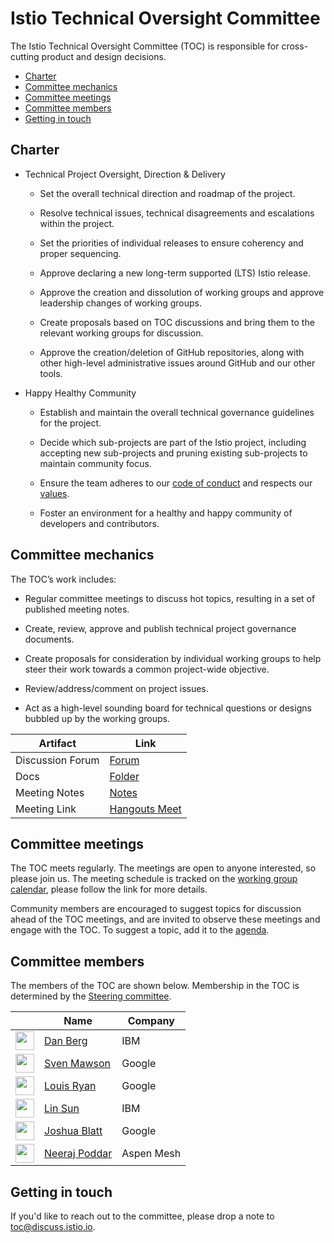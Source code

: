 # Istio Technical Oversight Committee

The Istio Technical Oversight Committee (TOC) is responsible for cross-cutting product and design decisions.

* [Charter](#charter)
* [Committee mechanics](#committee-mechanics)
* [Committee meetings](#committee-meetings)
* [Committee members](#committee-members)
* [Getting in touch](#getting-in-touch)

## Charter

* Technical Project Oversight, Direction & Delivery

    * Set the overall technical direction and roadmap of the project.

    * Resolve technical issues, technical disagreements and escalations within the project.

    * Set the priorities of individual releases to ensure coherency and proper sequencing.

    * Approve declaring a new long-term supported (LTS) Istio release.

    * Approve the creation and dissolution of working groups and approve leadership changes of working groups.

    * Create proposals based on TOC discussions and bring them to the relevant working groups for discussion.

    * Approve the creation/deletion of GitHub repositories, along with other high-level administrative issues around GitHub and our other tools.

* Happy Healthy Community

    * Establish and maintain the overall technical governance guidelines for the project.

    * Decide which sub-projects are part of the Istio project, including accepting new sub-projects and pruning existing sub-projects to
    maintain community focus.

    * Ensure the team adheres to our [code of conduct](CONTRIBUTING.md#code-of-conduct) and respects our [values](VALUES.md).

    * Foster an environment for a healthy and happy community of developers and contributors.

## Committee mechanics

The TOC’s work includes:

* Regular committee meetings to discuss hot topics, resulting in a set of published meeting notes.

* Create, review, approve and publish technical project governance documents.

* Create proposals for consideration by individual working groups to help steer their work towards a common project-wide objective.

* Review/address/comment on project issues.

* Act as a high-level sounding board for technical questions or designs bubbled up by the working groups.

Artifact | Link
---|---
Discussion Forum | [Forum](https://discuss.istio.io/c/technical-oversight-committee) 
Docs | [Folder](https://drive.google.com/corp/drive/u/0/folders/0BzW5bSyKst8JOXRyZVNaVFZuRUk)
Meeting Notes | [Notes](https://docs.google.com/document/d/13lxJqtlaQhmV2EwsNnS6h-_O4pobZQZuMjrzOeMgVI0/edit#heading=h.ipnfbx7g04vg)
Meeting Link | [Hangouts Meet](https://meet.google.com/aof-rirb-ijs)

## Committee meetings

The TOC meets regularly. The meetings are open to anyone interested, so please join us. The meeting schedule is tracked
on the [working group calendar](WORKING-GROUPS.md#working-group-meetings), please follow the link for more details.

Community members are encouraged to suggest topics for discussion ahead of the TOC meetings, and are invited
to observe these meetings and engage with the TOC. To suggest a topic, add it to the [agenda](https://docs.google.com/document/d/13lxJqtlaQhmV2EwsNnS6h-_O4pobZQZuMjrzOeMgVI0/edit#heading=h.ipnfbx7g04vg).

## Committee members

The members of the TOC are shown below. Membership in the TOC is determined by the [Steering committee](./STEERING-COMMITTEE.md).

&nbsp; | Name | Company
---|---|---
<img width="30px" src="https://avatars0.githubusercontent.com/u/3277917?s=400&v=4"> | [Dan Berg](https://github.com/dcberg) | IBM
<img width="30px" src="https://avatars0.githubusercontent.com/u/1562325?s=400&v=4"> | [Sven Mawson](https://github.com/smawson) | Google
<img width="30px" src="https://avatars3.githubusercontent.com/u/9046588?s=400&v=4">| [Louis Ryan](https://github.com/louiscryan) | Google
<img width="30px" src="https://avatars1.githubusercontent.com/u/1588319?s=400&v=4"> | [Lin Sun](https://github.com/linsun) | IBM
<img width="30px" src="https://avatars1.githubusercontent.com/u/1043139?s=400&v=4"> | [Joshua Blatt](https://github.com/duderino) | Google
<img width="30px" src="https://avatars3.githubusercontent.com/u/12534779?s=400&v=4">| [Neeraj Poddar](https://github.com/nrjpoddar) | Aspen Mesh

## Getting in touch

If you'd like to reach out to the committee, please drop a note to [toc@discuss.istio.io](mailto:toc@discuss.istio.io).
